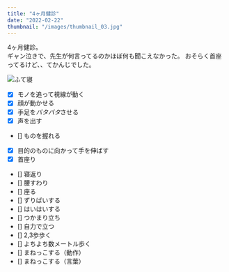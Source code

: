 ```yaml
---
title: "4ヶ月健診"
date: "2022-02-22"
thumbnail: "/images/thumbnail_03.jpg"
---
```



4ヶ月健診。  
ギャン泣きで、先生が何言ってるのかほぼ何も聞こえなかった。
おそらく首座ってるけど、、てかんじでした。

![ふて寝](/images/thumbnail_03.jpg) 

- [x] モノを追って視線が動く
- [x] 顔が動かせる
- [x] 手足を*バタバタ*させる
- [x] 声を出す
- [] ものを握れる
- [x] 目的のものに向かって手を伸ばす
- [x] 首座り
- [] 寝返り
- [] 腰すわり
- [] 座る
- [] ずりばいする
- [] はいはいする
- [] つかまり立ち
- [] 自力で立つ
- [] 2,3歩歩く
- [] よちよち数メートル歩く
- [] まねっこする（動作）
- [] まねっこする（言葉）
